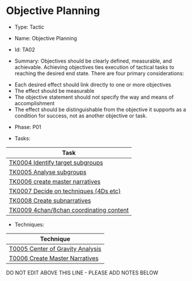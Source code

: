 # Objective Planning

* Type: Tactic

* Name: Objective Planning

* Id: TA02

* Summary: Objectives should be clearly defined, measurable, and achievable. Achieving objectives ties execution of tactical tasks to reaching the desired end state. There are four primary considerations:
- Each desired effect should link directly to one or more objectives
- The effect should be measurable
- The objective statement should not specify the way and means of accomplishment
- The effect should be distinguishable from the objective it supports as a condition for success, not as another objective or task.

* Phase: P01

* Tasks:

| Task |
| ---- |
| [TK0004 Identify target subgroups](../tasks/TK0004.md) |
| [TK0005 Analyse subgroups](../tasks/TK0005.md) |
| [TK0006 create master narratives](../tasks/TK0006.md) |
| [TK0007 Decide on techniques (4Ds etc)](../tasks/TK0007.md) |
| [TK0008 Create subnarratives](../tasks/TK0008.md) |
| [TK0009 4chan/8chan coordinating content](../tasks/TK0009.md) |


* Techniques: 

| Technique |
| --------- |
| [T0005 Center of Gravity Analysis](../techniques/T0005.md) |
| [T0006 Create Master Narratives](../techniques/T0006.md) |

DO NOT EDIT ABOVE THIS LINE - PLEASE ADD NOTES BELOW